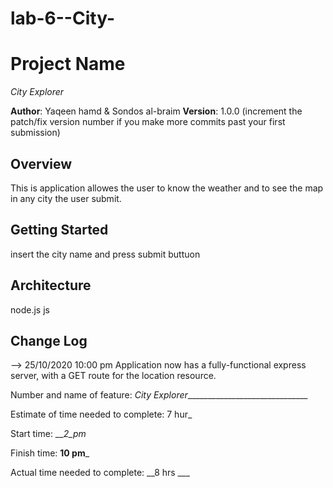 # lab-6--City-
# Project Name
_City Explorer_

**Author**: Yaqeen hamd & Sondos al-braim
**Version**: 1.0.0 (increment the patch/fix version number if you make more commits past your first submission)

## Overview
<!-- Provide a high level overview of what this application is and why you are building it, beyond the fact that it's an assignment for this class. (i.e. What's your problem domain?) -->
This is application allowes the user to know the weather and to see the map in any city the user submit.

## Getting Started
<!-- What are the steps that a user must take in order to build this app on their own machine and get it running? -->
insert the city name and press submit buttuon 

## Architecture
<!-- Provide a detailed description of the application design. What technologies (languages, libraries, etc) you're using, and any other relevant design information. -->
node.js 
js 

## Change Log
<!-- Use this area to document the iterative changes made to your application as each feature is successfully implemented. Use time stamps. Here's an examples:

01-01-2001 4:59pm - Application now has a fully-functional express server, with a GET route for the location resource.

## Credits and Collaborations
<!-- Give credit (and a link) to other people or resources that helped you build this application. -->
-->
25/10/2020  10:00 pm  Application now has a fully-functional express server, with a GET route for the location resource.



Number and name of feature: _City Explorer_______________________________

Estimate of time needed to complete: 7 hur_

Start time: ___2_pm_

Finish time: __10 pm___

Actual time needed to complete: __8 hrs ___